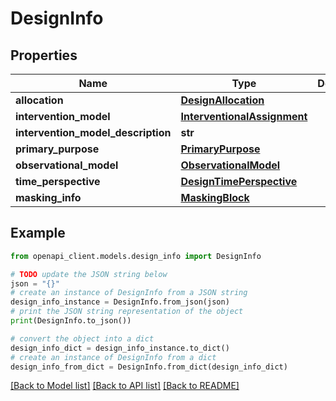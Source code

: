 # DesignInfo


## Properties

Name | Type | Description | Notes
------------ | ------------- | ------------- | -------------
**allocation** | [**DesignAllocation**](DesignAllocation.md) |  | [optional] 
**intervention_model** | [**InterventionalAssignment**](InterventionalAssignment.md) |  | [optional] 
**intervention_model_description** | **str** |  | [optional] 
**primary_purpose** | [**PrimaryPurpose**](PrimaryPurpose.md) |  | [optional] 
**observational_model** | [**ObservationalModel**](ObservationalModel.md) |  | [optional] 
**time_perspective** | [**DesignTimePerspective**](DesignTimePerspective.md) |  | [optional] 
**masking_info** | [**MaskingBlock**](MaskingBlock.md) |  | [optional] 

## Example

```python
from openapi_client.models.design_info import DesignInfo

# TODO update the JSON string below
json = "{}"
# create an instance of DesignInfo from a JSON string
design_info_instance = DesignInfo.from_json(json)
# print the JSON string representation of the object
print(DesignInfo.to_json())

# convert the object into a dict
design_info_dict = design_info_instance.to_dict()
# create an instance of DesignInfo from a dict
design_info_from_dict = DesignInfo.from_dict(design_info_dict)
```
[[Back to Model list]](../README.md#documentation-for-models) [[Back to API list]](../README.md#documentation-for-api-endpoints) [[Back to README]](../README.md)


